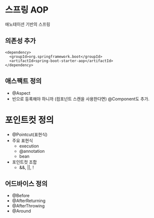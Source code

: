 # 스프링 AOP
애노테이션 기반의 스프링 

## 의존성 추가
```
<dependency>
  <groupId>org.springframework.boot</groupId>
  <artifactId>spring-boot-starter-aop</artifactId>
</dependency>
```

## 애스팩트 정의
- @Aspect
- 빈으로 등록해야 하니까 (컴포넌트 스캔을 사용한다면) @Component도 추가.

# 포인트컷 정의
- @Pointcut(표현식)
- 주요 표현식
  + execution
  + @annotation
  + bean
- 포인트컷 조합
  + &&, ||, !

## 어드바이스 정의
- @Before
- @AfterReturning
- @AfterThrowing
- @Around
